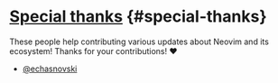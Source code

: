 # [Special thanks](#special-thanks) {#special-thanks}

These people help contributing various updates about Neovim and its ecosystem! Thanks for your contributions! ❤️

- [@echasnovski](https://github.com/echasnovski)
